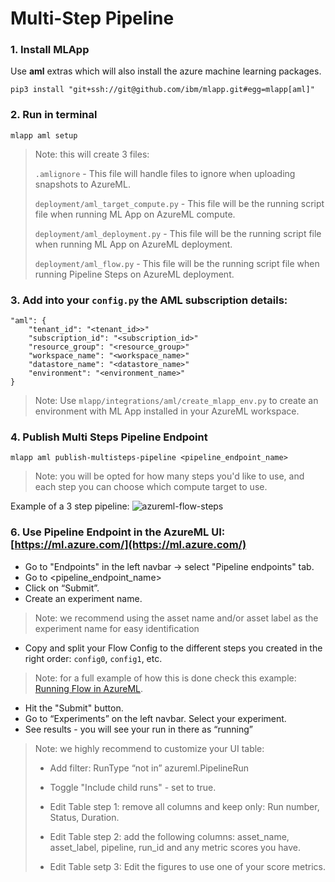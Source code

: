 # Multi-Step Pipeline

### 1. Install MLApp
Use **aml** extras which will also install the azure machine learning packages. 
```
pip3 install "git+ssh://git@github.com/ibm/mlapp.git#egg=mlapp[aml]"
```

### 2. Run in terminal
```
mlapp aml setup
```

>Note: this will create 3 files: 
>
> `.amlignore` - This file will handle files to ignore when uploading snapshots to AzureML.
>
> `deployment/aml_target_compute.py` - This file will be the running script file when running ML App on AzureML compute.
>
> `deployment/aml_deployment.py` - This file will be the running script file when running ML App on AzureML deployment.
>
> `deployment/aml_flow.py` - This file will be the running script file when running Pipeline Steps on AzureML deployment.


### 3. Add into your `config.py` the AML subscription details:
```
"aml": {
    "tenant_id": "<tenant_id>>"
    "subscription_id": "<subscription_id>"
    "resource_group": "<resource_group>"
    "workspace_name": "<workspace_name>"
    "datastore_name": "<datastore_name>"
    "environment": "<environment_name>"
}
```

> Note: Use `mlapp/integrations/aml/create_mlapp_env.py` to create an environment with ML App installed in your AzureML workspace. 

### 4. Publish Multi Steps Pipeline Endpoint
```
mlapp aml publish-multisteps-pipeline <pipeline_endpoint_name>
```

> Note: you will be opted for how many steps you'd like to use, and each step you can choose which compute target to use.

Example of a 3 step pipeline:
![azureml-flow-steps](/integrations/azureml/imgs/azureml-flow-steps.png)


### 6. Use Pipeline Endpoint in the AzureML UI: [https://ml.azure.com/](https://ml.azure.com/)

- Go to "Endpoints" in the left navbar -> select "Pipeline endpoints" tab.
- Go to <pipeline_endpoint_name>
- Click on “Submit”.
- Create an experiment name.
> Note: we recommend using the asset name and/or asset label as the experiment name for easy identification
- Copy and split your Flow Config to the different steps you created in the right order: `config0`, `config1`, etc.
> Note: for a full example of how this is done check this example: [Running Flow in AzureML](/integrations/azureml/running-flow-in-azureml/).
- Hit the "Submit" button.
- Go to “Experiments” on the left navbar. Select your experiment.
- See results  - you will see your run in there as “running”
> Note: we highly recommend to customize your UI table:
> - Add filter: RunType “not in” azureml.PipelineRun
>
> - Toggle "Include child runs" - set to true.
>
> - Edit Table step 1: remove all columns and keep only: Run number, Status, Duration. 
>
> - Edit Table step 2: add the following columns: asset_name, asset_label, pipeline, run_id and any metric scores you have.
>
> - Edit Table setp 3: Edit the figures to use one of your score metrics.
